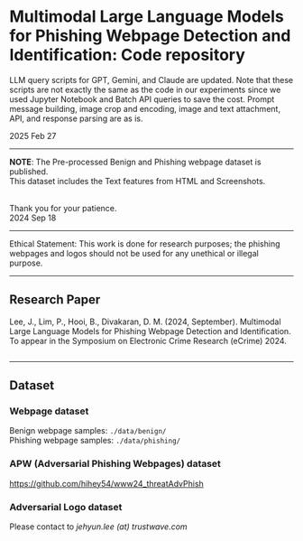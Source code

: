 # Multimodal Large Language Models for Phishing Webpage Detection and Identification: Code repository

LLM query scripts for GPT, Gemini, and Claude are updated.
Note that these scripts are not exactly the same as the code in our experiments since we used Jupyter Notebook and Batch API queries to save the cost.
Prompt message building, image crop and encoding, image and text attachment, API, and response parsing are as is.

2025 Feb 27<br>

---

**NOTE**: The Pre-processed Benign and Phishing webpage dataset is published.<br>
This dataset includes the Text features from HTML and Screenshots.<br><br>

Thank you for your patience.<br>
2024 Sep 18<br>

----

Ethical Statement: This work is done for research purposes; the phishing webpages and logos should not be used for any unethical or illegal purpose.

----
## Research Paper

Lee, J., Lim, P., Hooi, B., Divakaran, D. M. (2024, September). Multimodal Large Language Models for Phishing Webpage Detection and Identification. To appear in the Symposium on Electronic Crime Research (eCrime) 2024.

```
```

----
## Dataset

### Webpage dataset
Benign webpage samples: ```./data/benign/``` <br>
Phishing webpage samples: ```./data/phishing/```

### APW (Adversarial Phishing Webpages) dataset
https://github.com/hihey54/www24_threatAdvPhish

### Adversarial Logo dataset
Please contact to _jehyun.lee (at) trustwave.com_

